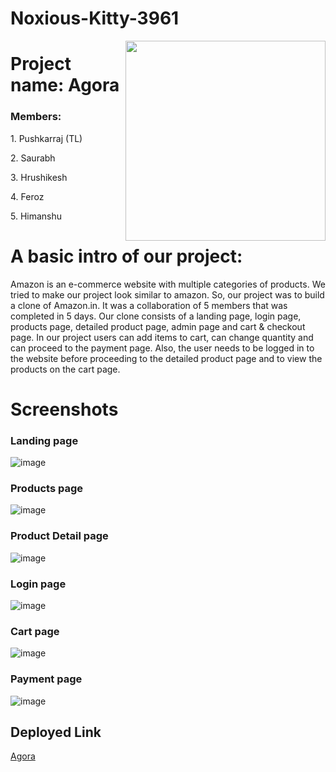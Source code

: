 # Noxious-Kitty-3961
<img align="right" src="https://user-images.githubusercontent.com/103588575/222078072-b29c4bec-b7a3-44ec-9ff9-9157546db294.png" width="320px" />
<h1> Project name: Agora</h1>

<h3>Members:</h3>
<p>1. Pushkarraj (TL)</p>
<p>2. Saurabh</p>
<p>3. Hrushikesh</p>
<p>4. Feroz</p>
<p>5. Himanshu</p>

# A basic intro of our project:

Amazon is an e-commerce website with multiple categories of products. We tried to make our project look similar to amazon. So, our project was to build a clone of Amazon.in. It was a collaboration of 5 members that was completed in 5 days. Our clone consists of a landing page, login page, products page, detailed product page, admin page and cart & checkout page. In our project users can add items to cart, can change quantity and can proceed to the payment page. Also, the user needs to be logged in to the website before proceeding to the detailed product page and to view the products on the cart page.

# Screenshots

<h3>Landing page</h3>

![image](https://user-images.githubusercontent.com/103588575/222084875-595d157e-5241-469d-a981-505833114885.png)

<h3>Products page</h3>

![image](https://user-images.githubusercontent.com/103588575/222085111-a109a8fc-1b78-4ed6-91cf-d5058641eae0.png)

<h3>Product Detail page</h3>

![image](https://user-images.githubusercontent.com/103588575/222086139-c62824cb-ca09-4789-8c89-7a13eb85af40.png)

<h3>Login page</h3>

![image](https://user-images.githubusercontent.com/103588575/222085414-a1c25b6b-4414-4c04-ab1d-4d608fab5ce6.png)

<h3>Cart page</h3>

![image](https://user-images.githubusercontent.com/103588575/222086478-217bb24d-13f7-4b89-bbe4-9c12be458d43.png)

<h3>Payment page</h3>

![image](https://user-images.githubusercontent.com/103588575/222086626-7b6f9eb7-3d6f-4475-95dd-5ce9015a1c24.png)

<h2>Deployed Link</h2>

[Agora](https://amazonagora.netlify.app/)

